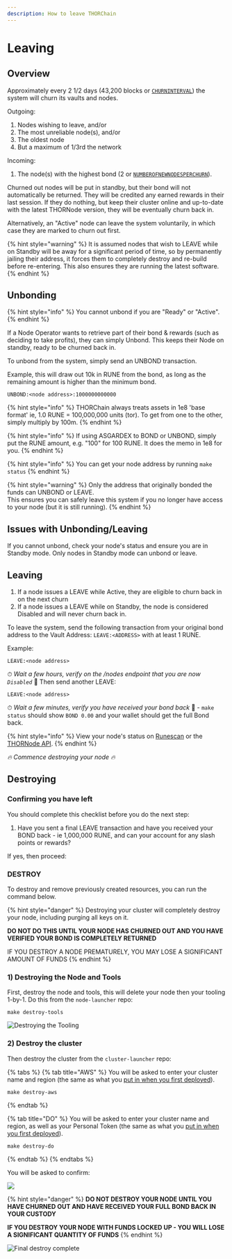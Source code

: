 ```yaml
---
description: How to leave THORChain
---
```


# Leaving

## Overview

Approximately every 2 1/2 days (43,200 blocks or [`CHURNINTERVAL`](https://thornode.ninerealms.com/thorchain/mimir)) the system will churn its vaults and nodes.

Outgoing:

1. Nodes wishing to leave, and/or
2. The most unreliable node(s), and/or
3. The oldest node
4. But a maximum of 1/3rd the network

Incoming:

1. The node(s) with the highest bond (2 or [`NUMBEROFNEWNODESPERCHURN`](https://thornode.ninerealms.com/thorchain/mimir)).

Churned out nodes will be put in standby, but their bond will not automatically be returned. They will be credited any earned rewards in their last session. If they do nothing, but keep their cluster online and up-to-date with the latest THORNode version, they will be eventually churn back in.

Alternatively, an "Active" node can leave the system voluntarily, in which case they are marked to churn out first.

{% hint style="warning" %}
It is assumed nodes that wish to LEAVE while on Standby will be away for a significant period of time, so by permanently jailing their address, it forces them to completely destroy and re-build before re-entering. This also ensures they are running the latest software.
{% endhint %}

## Unbonding


{% hint style="info" %}
You cannot unbond if you are "Ready" or "Active".
{% endhint %}

If a Node Operator wants to retrieve part of their bond & rewards (such as deciding to take profits), they can simply Unbond. This keeps their Node on standby, ready to be churned back in.

To unbond from the system, simply send an UNBOND transaction.

Example, this will draw out 10k in RUNE from the bond, as long as the remaining amount is higher than the minimum bond.

`UNBOND:<node address>:1000000000000`

{% hint style="info" %}
THORChain always treats assets in 1e8 'base format' ie, 1.0 RUNE = 100,000,000 units (tor). To get from one to the other, simply multiply by 100m.
{% endhint %}

{% hint style="info" %}
If using ASGARDEX to BOND or UNBOND, simply put the RUNE amount, e.g. "100" for 100 RUNE. It does the memo in 1e8 for you.
{% endhint %}

{% hint style="info" %}
You can get your node address by running `make status`
{% endhint %}

{% hint style="warning" %}
Only the address that originally bonded the funds can UNBOND or LEAVE.\
This ensures you can safely leave this system if you no longer have access to your node (but it is still running).
{% endhint %}

## Issues with Unbonding/Leaving

If you cannot unbond, check your node's status and ensure you are in Standby mode. Only nodes in Standby mode can unbond or leave.

## Leaving

1. If a node issues a LEAVE while Active, they are eligible to churn back in on the next churn
2. If a node issues a LEAVE while on Standby, the node is considered Disabled and will never churn back in.

To leave the system, send the following transaction from your original bond address to the Vault Address: `LEAVE:<ADDRESS>` with at least 1 RUNE.

Example:

`LEAVE:<node address>`

⏱ _Wait a few hours, verify on the /nodes endpoint that you are now `Disabled`_ 👀  Then send another LEAVE:

`LEAVE:<node address>`

⏱ _Wait a few minutes, verify you have received your bond back_ 👀 - `make status` should show `BOND 0.00` and your wallet should get the full Bond back.

{% hint style="info" %}
View your node's status on [Runescan](https://runescan.io) or the [THORNode API](https://thornode.thorchain.info/thorchain/nodes).
{% endhint %}

_🔥 Commence destroying your node 🔥_




## Destroying

### Confirming you have left

You should complete this checklist before you do the next step:

1. Have you sent a final LEAVE transaction and have you received your BOND back - ie 1,000,000 RUNE, and can your account for any slash points or rewards?

If yes, then proceed:

### DESTROY

To destroy and remove previously created resources, you can run the command below.

{% hint style="danger" %}
Destroying your cluster will completely destroy your node, including purging all keys on it.

**DO NOT DO THIS UNTIL YOUR NODE HAS CHURNED OUT AND YOU HAVE VERIFIED YOUR BOND IS COMPLETELY RETURNED**

IF YOU DESTROY A NODE PREMATURELY, YOU MAY LOSE A SIGNIFICANT AMOUNT OF FUNDS
{% endhint %}

### 1) Destroying the Node and Tools

First, destroy the node and tools, this will delete your node then your tooling 1-by-1. Do this from the `node-launcher` repo:

``` text
make destroy-tools
```

![Destroying the Tooling](<../.gitbook/assets/image (28) (1).png>)

### 2) Destroy the cluster

Then destroy the cluster from the `cluster-launcher` repo:

{% tabs %}
{% tab title="AWS" %}
You will be asked to enter your cluster name and region (the same as what you [put in when you first deployed](https://docs.thorchain.org/thornodes/kubernetes/setup#deploy-kubernetes-cluster)).

```
make destroy-aws
```
{% endtab %}

{% tab title="DO" %}
You will be asked to enter your cluster name and region, as well as your Personal Token (the same as what you [put in when you first deployed](https://docs.thorchain.org/thornodes/kubernetes/setup#deploy-kubernetes-cluster)).

``` text
make destroy-do
```

{% endtab %}
{% endtabs %}

You will be asked to confirm:

![](<../.gitbook/assets/image (26) (1).png>)

{% hint style="danger" %}
**DO NOT DESTROY YOUR NODE UNTIL YOU HAVE CHURNED OUT AND HAVE RECEIVED YOUR FULL BOND BACK IN YOUR CUSTODY**

**IF YOU DESTROY YOUR NODE WITH FUNDS LOCKED UP - YOU WILL LOSE A SIGNIFICANT QUANTITY OF FUNDS**
{% endhint %}

![Final destroy complete](<../.gitbook/assets/image (27) (1).png>)
